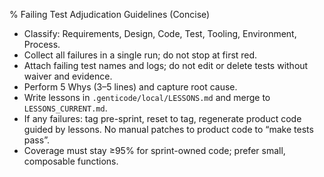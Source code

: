 % Failing Test Adjudication Guidelines (Concise)

- Classify: Requirements, Design, Code, Test, Tooling, Environment, Process.
- Collect all failures in a single run; do not stop at first red.
- Attach failing test names and logs; do not edit or delete tests without waiver and evidence.
- Perform 5 Whys (3–5 lines) and capture root cause.
- Write lessons in `.genticode/local/LESSONS.md` and merge to `LESSONS_CURRENT.md`.
- If any failures: tag pre-sprint, reset to tag, regenerate product code guided by lessons. No manual patches to product code to “make tests pass”.
- Coverage must stay ≥95% for sprint-owned code; prefer small, composable functions.
